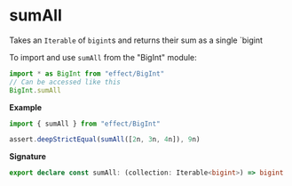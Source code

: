 # sumAll

Takes an `Iterable` of `bigint`s and returns their sum as a single `bigint

To import and use `sumAll` from the "BigInt" module:

```ts
import * as BigInt from "effect/BigInt"
// Can be accessed like this
BigInt.sumAll
```

**Example**

```ts
import { sumAll } from "effect/BigInt"

assert.deepStrictEqual(sumAll([2n, 3n, 4n]), 9n)
```

**Signature**

```ts
export declare const sumAll: (collection: Iterable<bigint>) => bigint
```
